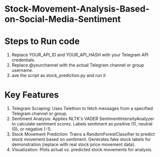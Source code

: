 # Stock-Movement-Analysis-Based-on-Social-Media-Sentiment


# Steps to Run code

1. Replace YOUR_API_ID and YOUR_API_HASH with your Telegram API credentials.
2. Replace @yourchannel with the actual Telegram channel or group username.
3. ave the script as stock_prediction.py and run it

# Key Features

1. Telegram Scraping:
   Uses Telethon to fetch messages from a specified Telegram channel or group.
2. Sentiment Analysis:
   Applies NLTK's VADER SentimentIntensityAnalyzer to calculate sentiment scores.
   Labels sentiment as positive (1), neutral (0), or negative (-1).
3. Stock Movement Prediction:
   Trains a RandomForestClassifier to predict stock movement based on sentiment.
   Generates fake stock labels for demonstration (replace with real stock price movement data).
4. Visualization:
   Plots actual vs. predicted stock movements for analysis.
